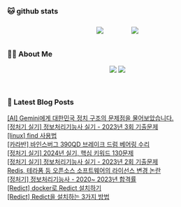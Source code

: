
###  🐱 github stats  

<div id="main" align="center">
    <img src="https://github-readme-stats.vercel.app/api?username=peterica&count_private=true&show_icons=true&theme=radical"
        style="height: auto; margin-left: 20px; margin-right: 20px; padding: 10px;"/>
    <img src="https://github-readme-stats.vercel.app/api/top-langs/?username=peterica&layout=compact"   
        style="height: auto; margin-left: 20px; margin-right: 20px; padding: 10px;"/>
</div>

###  💁‍♀️ About Me  
<p align="center">
    <a href="https://peterica.tistory.com/"><img src="https://img.shields.io/badge/Blog-FF5722?style=flat-square&logo=Blogger&logoColor=white"/></a>
    <a href="mailto:ilovefran.ofm@gmail.com"><img src="https://img.shields.io/badge/Gmail-d14836?style=flat-square&logo=Gmail&logoColor=white&link=ilovefran.ofm@gmail.com"/></a>
</p>

<br>

### 📕 Latest Blog Posts   

<a href ="https://peterica.tistory.com/634"> [AI] Gemini에게 대한민국 정치 구조의 문제점을 물어보았습니다. </a> <br><a href ="https://peterica.tistory.com/635"> [정처기 실기] 정보처리기능사 실기 - 2023년 3회 기출문제 </a> <br><a href ="https://peterica.tistory.com/61"> [linux] find 사용법 </a> <br><a href ="https://peterica.tistory.com/633"> [카라반] 바인스버그 390QD 브레이크 드럼 베어링 수리 </a> <br><a href ="https://peterica.tistory.com/632"> [정처기 실기] 2024년 실기, 핵심 키워드 130문제 </a> <br><a href ="https://peterica.tistory.com/630"> [정처기 실기] 정보처리기능사 실기 - 2023년 2회 기출문제 </a> <br><a href ="https://peterica.tistory.com/629"> Redis, 테라폼 등 오픈소스 소프트웨어의 라이선스 변경 논란 </a> <br><a href ="https://peterica.tistory.com/621"> [정처기] 정보처리기능사 - 2020~ 2023년 합격률 </a> <br><a href ="https://peterica.tistory.com/627"> [Redict] docker로 Redict 설치하기 </a> <br><a href ="https://peterica.tistory.com/626"> [Redict] Redict을 설치하는 3가지 방법 </a> <br>